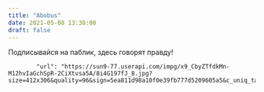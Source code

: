 ```yaml
---
title: "Abobus"
date: 2021-05-08 13:38:08
draft: false
---
```


Подписывайся на паблик, здесь говорят правду!

            "url": "https://sun9-77.userapi.com/impg/x9_CbyZTfdkMn-M12hvIaGchSpR-2CiXtvsa5A/8i4G197fJ_8.jpg?size=412x306&quality=96&sign=5ea811d98a10f0e39fb777d5209605a5&c_uniq_tag=_OgoitY21rNJGUMzO7rpLt3xJjZm4EnEo43Fi4GvBKA&type=album",
